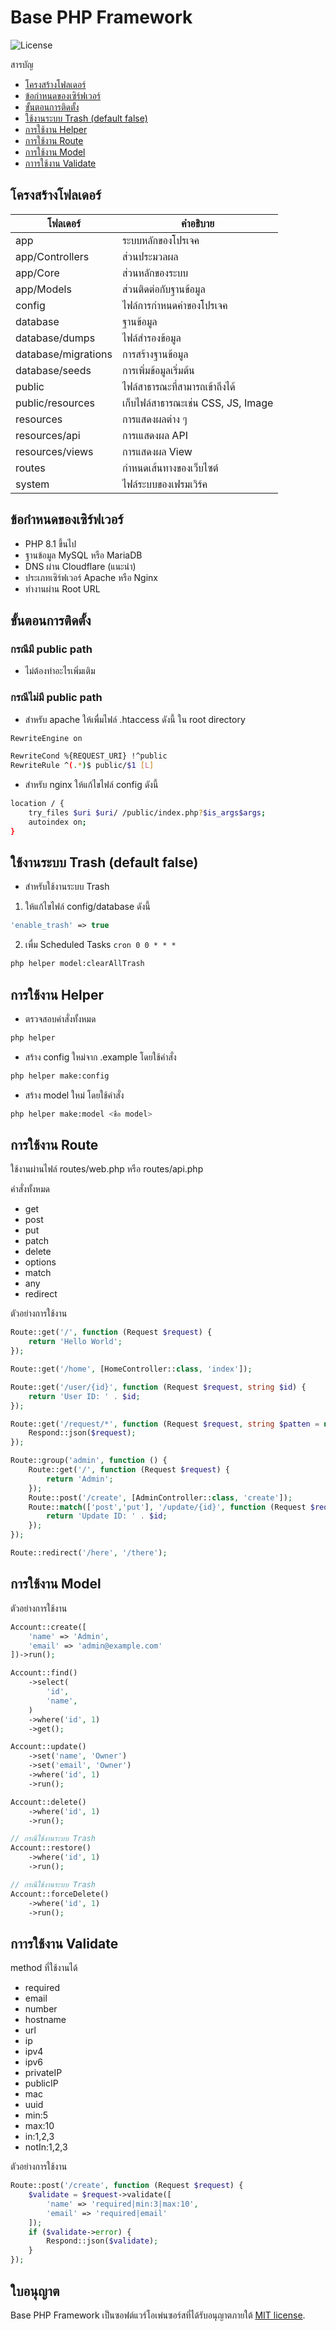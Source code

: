 # Base PHP Framework

<img src="https://img.shields.io/github/license/petergamez/base-php-framework" alt="License">

สารบัญ
- [โครงสร้างโฟลเดอร์](#โครงสร้างโฟลเดอร์)
- [ข้อกำหนดของเซิร์ฟเวอร์](#ข้อกำหนดของเซิร์ฟเวอร์)
- [ขั้นตอนการติดตั้ง](#ขั้นตอนการติดตั้ง)
- [ใช้งานระบบ Trash (default false)](#ใช้งานระบบ-trash-default-false)
- [การใช้งาน Helper](#การใช้งาน-helper)
- [การใช้งาน Route](#การใช้งาน-route)
- [การใช้งาน Model](#การใช้งาน-model)
- [กาารใช้งาน Validate](#กาารใช้งาน-validate)

## โครงสร้างโฟลเดอร์
| โฟลเดอร์             | คำอธิบาย 
| -                   | - 
| app                 | ระบบหลักของโปรเจค 
| app/Controllers     | ส่วนประมวลผล
| app/Core            | ส่วนหลักของระบบ
| app/Models          | ส่วนติดต่อกับฐานข้อมูล
| config              | ไฟล์การกำหนดค่าของโปรเจค
| database            | ฐานข้อมูล
| database/dumps      | ไฟล์สำรองข้อมูล
| database/migrations | การสร้างฐานข้อมูล
| database/seeds      | การเพิ่มข้อมูลเริ่มต้น
| public              | ไฟล์สาธารณะที่สามารถเข้าถึงได้
| public/resources    | เก็บไฟล์สาธารณะเช่น CSS, JS, Image
| resources           | การแสดงผลต่าง ๆ
| resources/api       | การเแสดงผล API
| resources/views     | การแสดงผล View
| routes              | กำหนดเส้นทางของเว็บไซต์
| system              | ไฟล์ระบบของเฟรมเวิร์ค

## ข้อกำหนดของเซิร์ฟเวอร์
- PHP 8.1 ขึ้นไป
- ฐานข้อมูล MySQL หรือ MariaDB
- DNS ผ่าน Cloudflare (แนะนำ)
- ประเภทเซิร์ฟเวอร์ Apache หรือ Nginx
- ทำงานผ่าน Root URL

## ขั้นตอนการติดตั้ง

### กรณีมี public path
- ไม่ต้องทำอะไรเพิ่มเติม

### กรณีไม่มี public path
- สำหรับ apache ให้เพื่มไฟล์ .htaccess ดังนี้ ใน root directory
```bash
RewriteEngine on

RewriteCond %{REQUEST_URI} !^public
RewriteRule ^(.*)$ public/$1 [L]
```
- สำหรับ nginx ให้แก้ไขไฟล์ config ดังนี้
```bash
location / {
    try_files $uri $uri/ /public/index.php?$is_args$args;
    autoindex on;
}
```

## ใช้งานระบบ Trash (default false)
- สำหรับใช้งานระบบ Trash
1. ให้แก้ไขไฟล์ config/database ดังนี้
```php
'enable_trash' => true
```
2. เพื่ม Scheduled Tasks `cron 0 0 * * *`
```bash
php helper model:clearAllTrash
```

## การใช้งาน Helper
- ตรวจสอบคำสั่งทั้งหมด
```bash
php helper
```
- สร้าง config ใหม่จาก .example โดยใช้คำสั่ง
```bash
php helper make:config
```
- สร้าง model ใหม่ โดยใช้คำสั่ง
```bash
php helper make:model <ชื่อ model>
```

## การใช้งาน Route
ใช้งานผ่านไฟล์ routes/web.php หรือ routes/api.php

คำสั่งทั้งหมด
- get
- post
- put
- patch
- delete
- options
- match
- any
- redirect

ตัวอย่างการใช้งาน
```php
Route::get('/', function (Request $request) {
    return 'Hello World';
});

Route::get('/home', [HomeController::class, 'index']);

Route::get('/user/{id}', function (Request $request, string $id) {
    return 'User ID: ' . $id;
});

Route::get('/request/*', function (Request $request, string $patten = null) {
    Respond::json($request);
});

Route::group('admin', function () {
    Route::get('/', function (Request $request) {
        return 'Admin';
    });
    Route::post('/create', [AdminController::class, 'create']);
    Route::match(['post','put'], '/update/{id}', function (Request $request, string $id) {
        return 'Update ID: ' . $id;
    });
});

Route::redirect('/here', '/there');
```

## การใช้งาน Model
ตัวอย่างการใช้งาน
```php
Account::create([
    'name' => 'Admin',
    'email' => 'admin@example.com'
])->run();

Account::find()
    ->select(
        'id',
        'name',
    )
    ->where('id', 1)
    ->get();

Account::update()
    ->set('name', 'Owner')
    ->set('email', 'Owner')
    ->where('id', 1)
    ->run();

Account::delete()
    ->where('id', 1)
    ->run();

// กรณีใช้งานระบบ Trash
Account::restore()
    ->where('id', 1)
    ->run();

// กรณีใช้งานระบบ Trash
Account::forceDelete()
    ->where('id', 1)
    ->run();
```

## กาารใช้งาน Validate
method ที่ใช้งานได้
- required
- email
- number
- hostname
- url
- ip
- ipv4
- ipv6
- privateIP
- publicIP
- mac
- uuid
- min:5
- max:10
- in:1,2,3
- notIn:1,2,3

ตัวอย่างการใช้งาน
```php
Route::post('/create', function (Request $request) {
    $validate = $request->validate([
        'name' => 'required|min:3|max:10',
        'email' => 'required|email'
    ]);
    if ($validate->error) {
        Respond::json($validate);
    }
});
```

## ใบอนุญาต
Base PHP Framework เป็นซอฟต์แวร์โอเพ่นซอร์สที่ได้รับอนุญาตภายใต้ [MIT license](LICENSE).